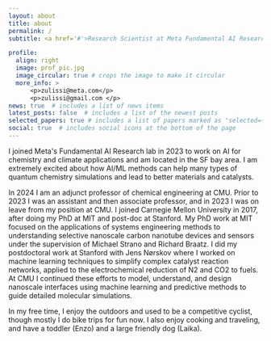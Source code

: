 ```yaml
---
layout: about
title: about
permalink: /
subtitle: <a href='#'>Research Scientist at Meta Fundamental AI Research (FAIR), and Adjunct Professor of Chemical Engineering at Carnegie Mellon University</a>. 

profile:
  align: right
  image: prof_pic.jpg
  image_circular: true # crops the image to make it circular
  more_info: >
      <p>zulissi@meta.com</p>
      <p>zulissi@gmail.com </p> 
news: true  # includes a list of news items
latest_posts: false  # includes a list of the newest posts
selected_papers: true # includes a list of papers marked as "selected={true}"
social: true  # includes social icons at the bottom of the page
---
```


I joined Meta's Fundamental AI Research lab in 2023 to work on AI for chemistry and climate applications and am located in the SF bay area. I am extremely excited about how AI/ML methods can help many types of quantum chemistry simulations and lead to better materials and catalysts. 

In 2024 I am an adjunct professor of chemical engineering at CMU. Prior to 2023 I was an assistant and then associate professor, and in 2023 I was on leave from my position at CMU. I joined Carnegie Mellon University in 2017, after doing my PhD at MIT and post-doc at Stanford. My PhD work at MIT focused on the applications of systems engineering methods to understanding selective nanoscale carbon nanotube devices and sensors under the supervision of Michael Strano and Richard Braatz. I did my postdoctoral work at Stanford with Jens Nørskov where I worked on machine learning techniques to simplify complex catalyst reaction networks, applied to the electrochemical reduction of N2 and CO2 to fuels. At CMU I continued these efforts to model, understand, and design nanoscale interfaces using machine learning and predictive methods to guide detailed molecular simulations.

In my free time, I enjoy the outdoors and used to be a competitive cyclist, though mostly I do bike trips for fun now. I also enjoy cooking and traveling, and have a toddler (Enzo) and a large friendly dog (Laika).

